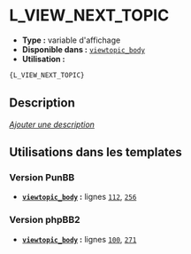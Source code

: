 # L_VIEW_NEXT_TOPIC
* __Type :__ variable d'affichage
* __Disponible dans :__ [`viewtopic_body`](../tpl/var/viewtopic_body.md#readme)
* __Utilisation :__

```html
{L_VIEW_NEXT_TOPIC}
```

## Description
[*Ajouter une description*](https://fa-tvars.appspot.com/var/L_VIEW_NEXT_TOPIC)

## Utilisations dans les templates

### Version PunBB
* __[`viewtopic_body`](../tpl/var/viewtopic_body.md#readme) :__ lignes [`112`](../tpl/src/punbb/viewtopic_body.tpl#L112), [`256`](../tpl/src/punbb/viewtopic_body.tpl#L256)

### Version phpBB2
* __[`viewtopic_body`](../tpl/var/viewtopic_body.md#readme) :__ lignes [`100`](../tpl/src/subsilver/viewtopic_body.tpl#L100), [`271`](../tpl/src/subsilver/viewtopic_body.tpl#L271)
